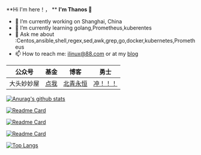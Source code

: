 **Hi  I'm here！， ** **I'm Thanos :wave:**

- 🔭 I’m currently working on Shanghai, China
- 🌱 I’m currently learning golang,Prometheus,kuberentes
- 💬 Ask me about :Centos,ansible,shell,regex,sed,awk,grep,go,docker,kubernetes,Prometheus
- 📫 How to reach me: [ilinux@88.com](mailto:ilinux@88.com) or at my [blog](https://www.kococ.cn/)

| 公众号     | 基金                                    | 博客                              | 勇士                                  |
| ---------- | --------------------------------------- | --------------------------------- | ------------------------------------- |
| 大头妙妙屋 | [点我](https://www.kococ.cn/about.html) | [北青永恒](https://www.kococ.cn/) | [冲！！！](https://img-api.kococ.cn/) |

[![Anurag's github stats](https://github-readme-stats.vercel.app/api?username=vlinux)](https://github.com/anuraghazra/github-readme-stats)

[![Readme Card](https://github-readme-stats.vercel.app/api/pin/?username=vlinux&repo=Kube-Prometheus)](https://github.com/anuraghazra/github-readme-stats)

[![Readme Card](https://github-readme-stats.vercel.app/api/pin/?username=vlinux&repo=img-api)](https://github.com/anuraghazra/github-readme-stats)

[![Readme Card](https://github-readme-stats.vercel.app/api/pin/?username=vlinux&repo=ansible-install-telegraf)](https://github.com/anuraghazra/github-readme-stats)



[![Top Langs](https://github-readme-stats.vercel.app/api/top-langs/?username=vlinux&layout=compact)](https://github.com/anuraghazra/github-readme-stats)



### 



###  
